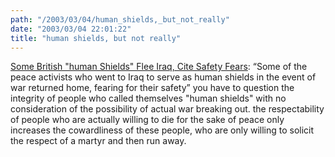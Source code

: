```yaml
---
path: "/2003/03/04/human_shields,_but_not_really" 
date: "2003/03/04 22:01:22" 
title: "human shields, but not really" 
---
```

<p><a href="http://ap.tbo.com/ap/breaking/MGAFJC48TCD.html">Some British "human Shields" Flee Iraq, Cite Safety Fears</a>: <q>Some of the peace activists who went to Iraq to serve as human shields in the event of war returned home, fearing for their safety</q> you have to question the integrity of people who called themselves "human shields" with no consideration of the possibility of actual war breaking out. the respectability of people who are actually willing to die for the sake of peace only increases the cowardliness of these people, who are only willing to solicit the respect of a martyr and then run away.</p>